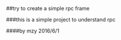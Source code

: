 
##try to create a simple rpc frame

###this is a simple project to understand rpc

####by mzy 2016/6/1


